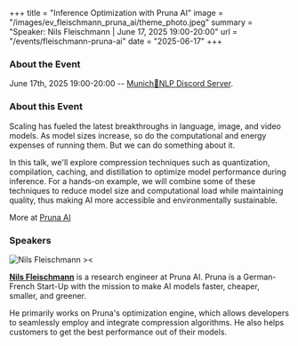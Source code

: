 +++
title = "Inference Optimization with Pruna AI"
image = "/images/ev_fleischmann_pruna_ai/theme_photo.jpeg"
summary = "Speaker: Nils Fleischmann | June 17, 2025 19:00-20:00"
url = "/events/fleischmann-pruna-ai"
date = "2025-06-17"
+++
<!-- https://media.licdn.com/dms/image/v2/D4E0BAQHH7NSggYcbdA/company-logo_200_200/company-logo_200_200/0/1722618537713/pruna_ai_logo?e=1754524800&v=beta&t=aNUE1LqSJQ5aIM0gq5YUYmDea6W_7z_J2UKVniZBauQ -->



### About the Event
June 17th, 2025 19:00-20:00 -- [Munich🥨NLP Discord Server](https://discord.gg/bCuya2mKts?event=1369744529581932584).



### About this Event

Scaling has fueled the latest breakthroughs in language, image, and video models. As model sizes increase, so do the computational and energy expenses of running them. But we can do something about it.

In this talk, we'll explore compression techniques such as quantization, compilation, caching, and distillation to optimize model performance during inference. For a hands-on example, we will combine some of these techniques to reduce model size and computational load while maintaining quality, thus making AI more accessible and environmentally sustainable.

More at [Pruna AI](https://www.pruna.ai/)


### Speakers

![Nils Fleischmann ><](https://media.licdn.com/dms/image/v2/D4E03AQG7nYxbrBejeQ/profile-displayphoto-shrink_200_200/B4EZRHrmdbGgAY-/0/1736369400193?e=1753315200&v=beta&t=FEIoBn94SU9ANCL4iVwoPUorGQZCFFps4lmX-EXf6E0)

[**Nils Fleischmann**](https://www.linkedin.com/in/nilsfleischmann/) is a research engineer at Pruna AI. Pruna is a German-French Start-Up with the mission to make AI models faster, cheaper, smaller, and greener.

He primarily works on Pruna's optimization engine, which allows developers to seamlessly employ and integrate compression algorithms. He also helps customers to get the best performance out of their models.